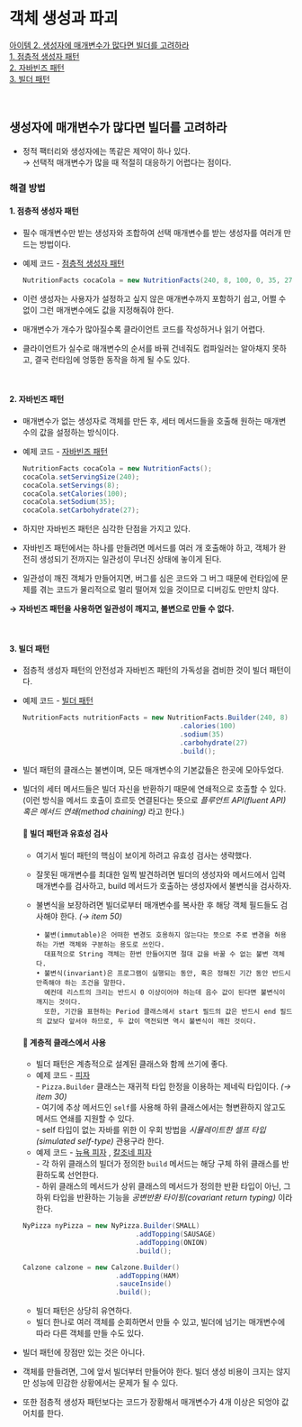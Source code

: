 # 객체 생성과 파괴

[아이템 2. 생성자에 매개변수가 많다면 빌더를 고려하라](#생성자에-매개변수가-많다면-빌더를-고려하라)   
[1. 점층적 생성자 패턴](#1-점층적-생성자-패턴)  
[2. 자바빈즈 패턴](#2-자바빈즈-패턴)  
[3. 빌더 패턴](#3-빌더-패턴)

<br>

## 생성자에 매개변수가 많다면 빌더를 고려하라

- 정적 팩터리와 생성자에는 똑같은 제약이 하나 있다.  
  → 선택적 매개변수가 많을 때 적절히 대응하기 어렵다는 점이다.


### 해결 방법

#### 1. 점층적 생성자 패턴
- 필수 매개변수만 받는 생성자와 조합하여 선택 매개변수를 받는 생성자를 여러개 만드는 방법이다.
- 예제 코드 - [점층적 생성자 패턴](../../src/main/java/study/heejin/chapter2/item2/NutritionFacts_1.java)

   ```java
   NutritionFacts cocaCola = new NutritionFacts(240, 8, 100, 0, 35, 27);
   ```

- 이런 생성자는 사용자가 설정하고 싶지 않은 매개변수까지 포함하기 쉽고, 어쩔 수 없이 그런 매개변수에도 값을 지정해줘야 한다.
- 매개변수가 개수가 많아질수록 클라이언트 코드를 작성하거나 읽기 어렵다.
- 클라이언트가 실수로 매개변수의 순서를 바꿔 건네줘도 컴파일러는 알아채지 못하고, 결국 런타임에 엉뚱한 동작을 하게 될 수도 있다.

<br>

#### 2. 자바빈즈 패턴
- 매개변수가 없는 생성자로 객체를 만든 후, 세터 메서드들을 호출해 원하는 매개변수의 값을 설정하는 방식이다.
- 예제 코드 - [자바빈즈 패턴](../../src/main/java/study/heejin/chapter2/item2/NutritionFacts_2.java)

   ```java
   NutritionFacts cocaCola = new NutritionFacts();
   cocaCola.setServingSize(240);
   cocaCola.setServings(8);
   cocaCola.setCalories(100);
   cocaCola.setSodium(35);
   cocaCola.setCarbohydrate(27);
   ```

- 하지만 자바빈즈 패턴은 심각한 단점을 가지고 있다.
- 자바빈즈 패턴에서는 하나를 만들려면 메서드를 여러 개 호출해야 하고, 객체가 완전히 생성되기 전까지는 일관성이 무너진 상태에 놓이게 된다.
- 일관성이 깨진 객체가 만들어지면, 버그를 심은 코드와 그 버그 때문에 런타임에 문제를 겪는 코드가 물리적으로 멀리  떨어져 있을 것이므로 디버깅도 만만치 않다.

**→ 자바빈즈 패턴을 사용하면 일관성이 깨지고, 불변으로 만들 수 없다.**

<br>

#### 3. 빌더 패턴
- 점층적 생성자 패턴의 안전성과 자바빈즈 패턴의 가독성을 겸비한 것이 빌더 패턴이다.
- 예제 코드 - [빌더 패턴](../../src/main/java/study/heejin/chapter2/item2/NutritionFacts_3.java)

   ```java
   NutritionFacts nutritionFacts = new NutritionFacts.Builder(240, 8)
                                          .calories(100)
                                          .sodium(35)
                                          .carbohydrate(27)
                                          .build();
   ```

- 빌더 패턴의 클래스는 불변이며, 모든 매개변수의 기본값들은 한곳에 모아두었다.
- 빌더의 세터 메서드들은 빌더 자신을 반환하기 때문에 연쇄적으로 호출할 수 있다.   
  (이런 방식을 메서드 호출이 흐르듯 연결된다는 뜻으로 *플루언트 API(fluent API) 혹은 메서드 연쇄(method chaining)* 라고 한다.)

   #### 📍 빌더 패턴과 유효성 검사
    - 여기서 빌더 패턴의 핵심이 보이게 하려고 유효성 검사는 생략했다.
    - 잘못된 매개변수를 최대한 일찍 발견하려면 빌더의 생성자와 메서드에서 입력 매개변수를 검사하고, build 메서드가 호출하는 생성자에서 불변식을 검사하자.
    - 불변식을 보장하려면 빌더로부터 매개변수를 복사한 후 해당 객체 필드들도 검사해야 한다. *(→ item 50)*

      ```text
      • 불변(immutable)은 어떠한 변경도 호용하지 않는다는 뜻으로 주로 변경을 허용하는 가변 객체와 구분하는 용도로 쓰인다. 
        대표적으로 String 객체는 한번 만들어지면 절대 값을 바꿀 수 없는 불변 객체다.
      • 불변식(invariant)은 프로그램이 실행되는 동안, 혹은 정해진 기간 동안 반드시 만족해야 하는 조건을 말한다.
        예컨데 리스트의 크리는 반드시 0 이상이어야 하는데 음수 값이 된다면 불변식이 깨지는 것이다. 
        또한, 기간을 표현하는 Period 클래스에서 start 필드의 값은 반드시 end 필드의 값보다 앞서야 하므로, 두 값이 역전되면 역시 불변식이 깨진 것이다.
      ```

   #### 📍 계층적 클래스에서 사용
    - 빌더 패턴은 계층적으로 설계된 클래스와 함께 쓰기에 좋다.
    - 예제 코드 - [피자](../../src/main/java/study/heejin/chapter2/item2/Pizza.java)  
      \- `Pizza.Builder` 클래스는 재귀적 타입 한정을 이용하는 제네릭 타입이다. *(→ item 30)*  
      \- 여기에 추상 메서드인 `self`를 사용해 하위 클래스에서는 형변환하지 않고도 메서드 연쇄를 지원할 수 있다.  
      \- self 타입이 없는 자바를 위한 이 우회 방법을 *시뮬레이트한 셀프 타입(simulated self-type)* 관용구라 한다. 
    - 예제 코드 - [뉴욕 피자](../../src/main/java/study/heejin/chapter2/item2/NyPizza.java)
              , [칼조네 피자](../../src/main/java/study/heejin/chapter2/item2/Calzone.java)  
      \- 각 하위 클래스의 빌더가 정의한 `build` 메서드는 해당 구체 하위 클래스를 반환하도록 선언한다.  
      \- 하위 클래스의 메서드가 상위 클래스의 메서드가 정의한 반환 타입이 아닌, 그 하위 타입을 반환하는 기능을 *공변반환 타이핑(covariant return typing)* 이라 한다.
  
    ```java
   NyPizza nyPizza = new NyPizza.Builder(SMALL)
                                .addTopping(SAUSAGE)
                                .addTopping(ONION)
                                .build();

   Calzone calzone = new Calzone.Builder()
                           .addTopping(HAM)
                           .sauceInside()
                           .build();
   ```
  - 빌더 패턴은 상당히 유연하다.
  - 빌더 한나로 여러 객체를 순회하면서 만들 수 있고, 빌더에 넘기는 매개변수에 따라 다른 객체를 만들 수도 있다.


- 빌더 패턴에 장점만 있는 것은 아니다.
- 객체를 만들려면, 그에 앞서 빌더부터 만들어야 한다. 빌더 생성 비용이 크지는 않지만 성능에 민감한 상황에서는 문제가 될 수 있다.
- 또한 점층적 생성자 패턴보다는 코드가 장황해서 매개변수가 4개 이상은 되엉야 값어치를 한다.
        
<br>


